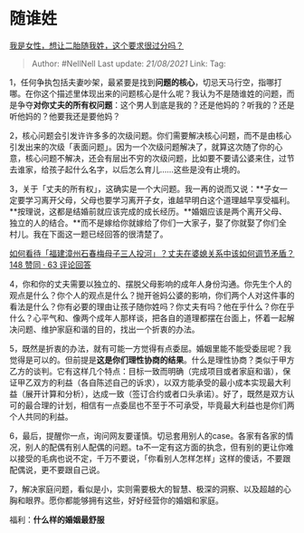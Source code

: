 # 随谁姓
[我是女性，想让二胎随我姓，这个要求很过分吗？](https://www.zhihu.com/question/329028307/answer/718976408)

> Author: #NellNell
> Last update: *21/08/2021*
> Link:
> Tag:

1，任何争执包括夫妻吵架，最紧要是找到**问题的核心**，切忌天马行空，指哪打哪。在你这个描述里体现出来的问题核心是什么呢？我认为不是随谁姓的问题，而是争夺**对你丈夫的所有权问题**：这个男人到底是我的？还是他妈的？听我的？还是听他妈的？他要我还是要他妈？

2，核心问题会引发许许多多的次级问题。你们需要解决核心问题，而不是由核心引发出来的次级「表面问题」。因为一个次级问题解决了，就算这次随了你的心意，核心问题不解决，还会有层出不穷的次级问题，比如要不要请公婆来住，过节去谁家，给孩子起什么名字，以后怎么育儿……这些是没有止境的。

3，关于「丈夫的所有权」，这确实是一个大问题。我一再的说而又说：**子女一定要学习离开父母，父母也要学习离开子女，谁越早明白这个道理越早享受福利。**按理说，这都是结婚前就应该完成的成长经历。**婚姻应该是两个离开父母、独立的人的结合。**而不是嫁给你就嫁给了你们一大家子，娶了你就娶了你们全村儿。我在下面这一题已经回答的很清楚了。

[如何看待「福建漳州石春梅母子三人投河」？丈夫在婆媳关系中该如何调节矛盾？148 赞同 · 63 评论回答](https://www.zhihu.com/question/322515608/answer/671778099)

4，你和你的丈夫需要以独立的、摆脱父母影响的成年人身份沟通。你先生个人的观点是什么？你个人的观点是什么？抛开爸妈公婆的影响，你们两个人对这件事的看法是什么？你有必要的理由让孩子随你姓吗？你丈夫有吗？他在乎什么？你在乎什么？心平气和、像两个成年人那样谈，把各自的道理都摆在台面上，怀着一起解决问题、维护家庭和谐的目的，找出一个折衷的办法。

5，既然是折衷的办法，就有可能一方觉得有点委屈。婚姻里能不能受委屈呢？我觉得是可以的。但前提是**这是你们理性协商的结果**。什么是理性协商？类似于甲方乙方的谈判。它有这样几个特点：目标一致而明确（完成项目或者家庭和谐），保证甲乙双方的利益（各自陈述自己的诉求），以双方能承受的最小成本实现最大利益（展开计算和分析），达成一致（签订合约或者口头承诺）。好了，既然是双方认可的最合理的计划，相信有一点委屈也不至于不可承受，毕竟最大利益也是你们两个人共同的利益。

6，最后，提醒你一点，询问网友要谨慎。切忌套用别人的case。各家有各家的情况，别人的配偶有别人配偶的问题。ta不一定有这方面的执念，但有别的更让你难以接受的毛病也说不定，千万不要说，「你看别人怎样怎样」这样的傻话，不要跟配偶说，更不要跟自己说。

7，解决家庭问题，看似是小，实则需要极大的智慧、极深的洞察、以及超越的心胸和眼界。愿你都能够拥有这些，好好经营你的婚姻和家庭。

福利：**什么样的婚姻最舒服**

[](https://www.zhihu.com/question/316445888/answer/716885752)
